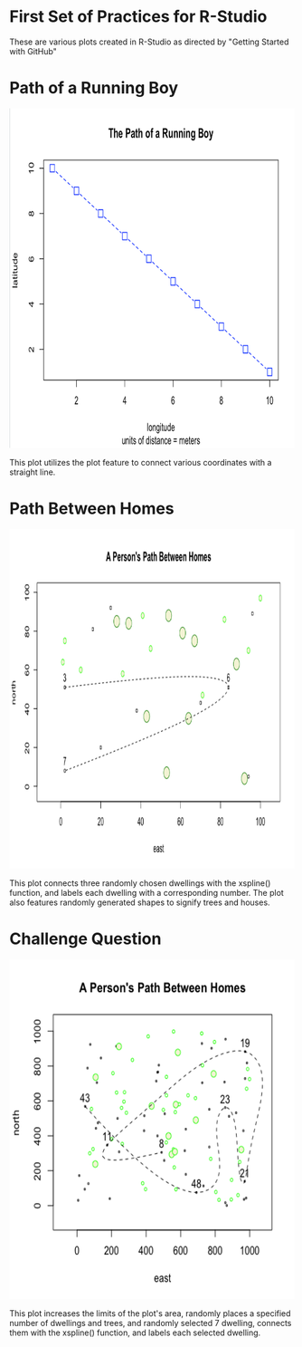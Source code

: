 # First Set of Practices for R-Studio

These are various plots created in R-Studio as directed by "Getting Started with GitHub"

# Path of a Running Boy
<img src="R_Practice_1.png" width="600" height="600" />

This plot utilizes the plot feature to connect various coordinates with a straight line. 

# Path Between Homes
<img src="Path_Between_Homes0.png" width="600" height="600" />

This plot connects three randomly chosen dwellings with the xspline() function, and labels each dwelling with a corresponding number. The plot also features randomly generated shapes to signify trees and houses. 

# Challenge Question
<img src="Path_Between_Homes1.png" width="600" height="600" />

This plot increases the limits of the plot's area, randomly places a specified number of dwellings and trees, and randomly selected 7 dwelling, connects them with the xspline() function, and labels each selected dwelling.
